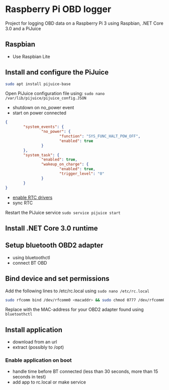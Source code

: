 # Raspberry Pi OBD logger
Project for logging OBD data on a Raspberry Pi 3 using Raspbian, .NET Core 3.0 and a PiJuice

## Raspbian

* Use Raspbian Lite

## Install and configure the PiJuice

```bash
sudo apt install pijuice-base
```

Open PiJuice configuration file using: `sudo nano /var/lib/pijuice/pijuice_config.JSON`

* shutdown on no_power event
* start on power connected

```json
{
        "system_events": {
                "no_power": {
                        "function": "SYS_FUNC_HALT_POW_OFF",
                        "enabled": true
                }
        },
        "system_task": {
                "enabled": true,
                "wakeup_on_charge": {
                        "enabled": true,
                        "trigger_level": "0"
                }
        }
}
```

* [enable RTC drivers](https://github.com/PiSupply/PiJuice/blob/master/Software/README.md#pijuice-rtc)
* sync RTC

Restart the PiJuice service `sudo service pijuice start`

## Install .NET Core 3.0 runtime

## Setup bluetooth OBD2 adapter

* using bluetoothctl
* connect BT OBD

## Bind device and set permissions

Add the following lines to /etc/rc.local using `sudo nano /etc/rc.local`

```bash
sudo rfcomm bind /dev/rfcomm0 <macaddr> && sudo chmod 0777 /dev/rfcomm0
```

Replace <macaddr> with the MAC-address for your OBD2 adapter found using `bluetoothctl`

## Install application

* download from an url
* extract (possibly to /opt)

### Enable application on boot

* handle time before BT connected (less than 30 seconds, more than 15 seconds in test)
* add app to rc.local or make service
